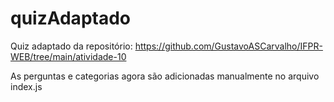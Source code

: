 # quizAdaptado

Quiz adaptado da repositório: https://github.com/GustavoASCarvalho/IFPR-WEB/tree/main/atividade-10 

As perguntas e categorias agora são adicionadas manualmente no arquivo index.js
